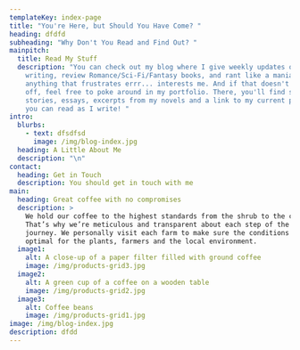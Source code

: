 ```yaml
---
templateKey: index-page
title: "You're Here, but Should You Have Come? "
heading: dfdfd
subheading: "Why Don't You Read and Find Out? "
mainpitch:
  title: Read My Stuff
  description: "You can check out my blog where I give weekly updates on my
    writing, review Romance/Sci-Fi/Fantasy books, and rant like a maniac about
    anything that frustrates errr... interests me. And if that doesn't scare you
    off, feel free to poke around in my portfolio. There, you'll find short
    stories, essays, excerpts from my novels and a link to my current project so
    you can read as I write! "
intro:
  blurbs:
    - text: dfsdfsd
      image: /img/blog-index.jpg
  heading: A Little About Me
  description: "\n"
contact:
  heading: Get in Touch
  description: You should get in touch with me
main:
  heading: Great coffee with no compromises
  description: >
    We hold our coffee to the highest standards from the shrub to the cup.
    That’s why we’re meticulous and transparent about each step of the coffee’s
    journey. We personally visit each farm to make sure the conditions are
    optimal for the plants, farmers and the local environment.
  image1:
    alt: A close-up of a paper filter filled with ground coffee
    image: /img/products-grid3.jpg
  image2:
    alt: A green cup of a coffee on a wooden table
    image: /img/products-grid2.jpg
  image3:
    alt: Coffee beans
    image: /img/products-grid1.jpg
image: /img/blog-index.jpg
description: dfdd
---
```

